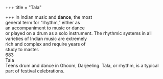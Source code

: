 +++
title = "Tala"

+++
In Indian music and **dance**, the most  
general term for “rhythm,” either as  
an accompaniment to music or dance  
or played on a drum as a solo instrument. The rhythmic systems in all  
varieties of Indian music are extremely  
rich and complex and require years of  
study to master.  
683  
Tala  
Teens drum and dance in Ghoom, Darjeeling. Tala, or rhythm, is a typical part of festival celebrations.